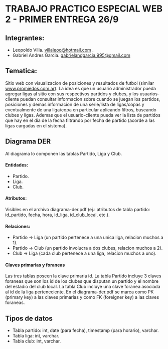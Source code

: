 # TRABAJO PRACTICO ESPECIAL WEB 2 - PRIMER ENTREGA 26/9

## Integrantes:
- Leopoldo Villa. villaleoo@hotmail.com .
- Gabriel Andres Garcia. gabrielandgarcia.995@gmail.com

## Tematica:
Sitio web con visualizacion de posiciones y resultados de futbol (similar www.promiedos.com.ar). La idea
es que un usuario administrador pueda agregar ligas al sitio con sus respectivos partidos 
y clubes, y los usuarios-cliente puedan consultar informacion sobre cuando se juegan los partidos, posiciones y demas informacion de una serie/lista de ligas/copas y eventualmente de una liga/copa en particular aplicando filtros, buscando clubes y ligas. Ademas que el usuario-cliente pueda ver la lista de partidos que hay en el dia de la fecha filtrando por fecha de partido (acorde a las ligas cargadas en el sistema). 

## Diagrama DER
Al diagrama lo componen las tablas Partido, Liga y Club.
#### Entidades:
- Partido.
- Liga.
- Club.
#### Atributos:
Visibles en el archivo diagrama-der.pdf (ej.: atributos de tabla partido: id_partido, fecha, hora, id_liga, id_club_local, etc.).
#### Relaciones:
- Partido -> Liga (un partido pertenece a una unica liga, relacion muchos a 1).
- Partido -> Club (un partido involucra a dos clubes, relacion muchos a 2).
- Club -> Liga (cada club pertenece a una liga, relacion muchos a uno).
#### Claves primarias y foraneas
Las tres tablas poseen la clave primaria id. La tabla Partido incluye 3 claves foraneas que son los id de
los clubes que disputan un partido y el nombre del estadio del club local. La tabla Club incluye una 
clave foranea asociada al id de la liga perteneciente.
En el diagrama-der.pdf se marca como PK (primary key) a las claves primarias y como FK (foreigner key) a las claves foraneas.
## Tipos de datos
 - Tabla partido: int, date (para fecha), timestamp (para horario), varchar.
 - Tabla liga: int, varchar.
 - Tabla club: int, varchar.





